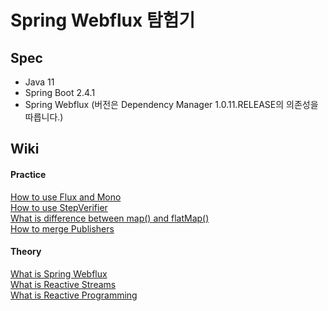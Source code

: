 # Spring Webflux 탐험기

## Spec
- Java 11
- Spring Boot 2.4.1
- Spring Webflux (버전은 Dependency Manager 1.0.11.RELEASE의 의존성을 따릅니다.)

## Wiki

#### Practice  
[How to use Flux and Mono](https://github.com/technical-learn-room/spring-webflux-learn/wiki/4.-Flux-and-Mono)  
[How to use StepVerifier](https://github.com/technical-learn-room/spring-webflux-learn/wiki/5.-How-to-use-StepVerifier)  
[What is difference between map() and flatMap()](https://github.com/technical-learn-room/spring-webflux-learn/wiki/6.-What-is-difference-between-map()-and-flatMap())  
[How to merge Publishers](https://github.com/technical-learn-room/spring-webflux-learn/wiki/7.-How-to-merge-Publishers)  

#### Theory   
[What is Spring Webflux](https://github.com/technical-learn-room/spring-webflux-learn/wiki/1.-What-is-Spring-Webflux)  
[What is Reactive Streams](https://github.com/technical-learn-room/spring-webflux-learn/wiki/2.-What-is-Reactive-Streams)  
[What is Reactive Programming](https://github.com/technical-learn-room/spring-webflux-learn/wiki/3.-What-is-Reactive-Programming)  
